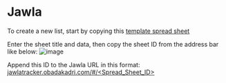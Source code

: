# Jawla

To create a new list, start by copying this [template spread sheet](https://docs.google.com/spreadsheets/d/1n8wdE3bu25I7i8QPuulZmG7uq1HE5xmSfNhXcjw8eLo/edit?usp=sharing)

Enter the sheet title and data, then copy the sheet ID from the address bar like below:
![image](https://cloud.githubusercontent.com/assets/1594911/24835549/0778dab8-1cba-11e7-9228-3030d4ae9248.png)

Append this ID to the Jawla URL in this format:
[jawlatracker.obadakadri.com/#/<Spread_Sheet_ID>](http://jawlatracker.obadakadri.com/#/1n8wdE3bu25I7i8QPuulZmG7uq1HE5xmSfNhXcjw8eLo)
